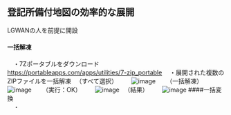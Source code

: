 ## 登記所備付地図の効率的な展開  
LGWANの人を前提に開設  
#### 一括解凍  
　・7Zポータブルをダウンロード
　　　https://portableapps.com/apps/utilities/7-zip_portable
　・展開された複数のZIPファイルを一括解凍
 　（すべて選択）
　　![image](https://user-images.githubusercontent.com/86514652/214729419-0120ca01-07bd-4280-8ede-5e081614d9af.png)
　　（一括解凍）
　　![image](https://user-images.githubusercontent.com/86514652/214730021-02f17d25-e844-439e-bfd3-593cc70553dc.png)
　　（実行：OK）
　　![image](https://user-images.githubusercontent.com/86514652/214730325-8373aa65-6654-49c5-b16e-971d1757a95f.png)
  　（結果）
　　![image](https://user-images.githubusercontent.com/86514652/214730504-a09237ee-d829-4670-94ca-d28801aa6044.png)
####一括変換  
　・
